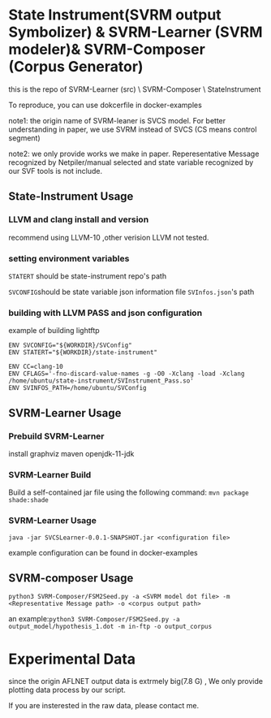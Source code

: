 
# State Instrument(SVRM output Symbolizer) & SVRM-Learner (SVRM modeler)& SVRM-Composer (Corpus Generator)
this is the repo of SVRM-Learner (src) \ SVRM-Composer \ StateInstrument

To reproduce, you can use dokcerfile in docker-examples

note1: the origin name of SVRM-leaner is SVCS model. For better understanding in paper, we use SVRM instead of SVCS (CS means control segment)

note2: we only provide works we make in paper. Reperesentative Message recognized by Netpiler/manual selected and state variable recognized by our SVF tools is not include.


## State-Instrument Usage
### LLVM and clang install and version
recommend using LLVM-10 ,other verision LLVM not tested.
### setting environment variables
```STATERT``` should be state-instrument repo's path

```SVCONFIG```should be state variable json information file ```SVInfos.json```'s path

### building with LLVM PASS and json configuration
example of building lightftp

```
ENV SVCONFIG="${WORKDIR}/SVConfig"
ENV STATERT="${WORKDIR}/state-instrument"

ENV CC=clang-10
ENV CFLAGS='-fno-discard-value-names -g -O0 -Xclang -load -Xclang /home/ubuntu/state-instrument/SVInstrument_Pass.so' 
ENV SVINFOS_PATH=/home/ubuntu/SVConfig
```

## SVRM-Learner Usage
### Prebuild SVRM-Learner
install graphviz maven openjdk-11-jdk 
### SVRM-Learner Build
Build a self-contained jar file using the following command:
`mvn package shade:shade`
### SVRM-Learner Usage
`java -jar SVCSLearner-0.0.1-SNAPSHOT.jar <configuration file>`

example configuration can be found in docker-examples

## SVRM-composer Usage
```
python3 SVRM-Composer/FSM2Seed.py -a <SVRM model dot file> -m <Representative Message path> -o <corpus output path>
```
an example:```python3 SVRM-Composer/FSM2Seed.py -a output_model/hypothesis_1.dot -m in-ftp -o output_corpus ```

# Experimental Data
since the origin AFLNET output data is extrmely big(7.8 G) , We only provide plotting data process by our script.

If you are insterested in the raw data, please contact me.